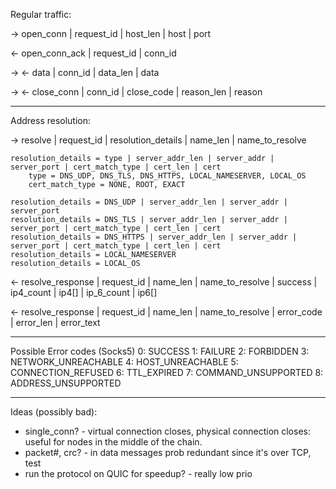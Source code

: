 Regular traffic:

→ open_conn | request_id | host_len | host | port

← open_conn_ack | request_id | conn_id

→ ← data | conn_id | data_len | data

→ ← close_conn | conn_id | close_code | reason_len | reason

---

Address resolution:

→ resolve | request_id | resolution_details | name_len | name_to_resolve

    resolution_details = type | server_addr_len | server_addr | server_port | cert_match_type | cert_len | cert
        type = DNS_UDP, DNS_TLS, DNS_HTTPS, LOCAL_NAMESERVER, LOCAL_OS
        cert_match_type = NONE, ROOT, EXACT

    resolution_details = DNS_UDP | server_addr_len | server_addr | server_port
    resolution_details = DNS_TLS | server_addr_len | server_addr | server_port | cert_match_type | cert_len | cert
    resolution_details = DNS_HTTPS | server_addr_len | server_addr | server_port | cert_match_type | cert_len | cert
    resolution_details = LOCAL_NAMESERVER
    resolution_details = LOCAL_OS

← resolve_response | request_id | name_len | name_to_resolve | success | ip4_count | ip4[] | ip_6_count | ip6[]

← resolve_response | request_id | name_len | name_to_resolve | error_code | error_len | error_text

---

Possible Error codes (Socks5)
    0: SUCCESS
    1: FAILURE
    2: FORBIDDEN
    3: NETWORK_UNREACHABLE
    4: HOST_UNREACHABLE
    5: CONNECTION_REFUSED
    6: TTL_EXPIRED
    7: COMMAND_UNSUPPORTED
    8: ADDRESS_UNSUPPORTED

---

Ideas (possibly bad):
- single_conn? - virtual connection closes, physical connection closes: useful for nodes in the middle of the chain.
- packet#, crc? - in data messages prob redundant since it's over TCP, test
- run the protocol on QUIC for speedup? - really low prio
